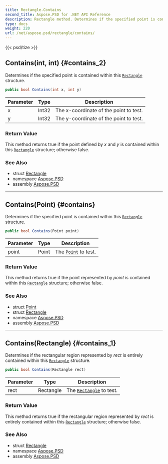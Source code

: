 ```yaml
---
title: Rectangle.Contains
second_title: Aspose.PSD for .NET API Reference
description: Rectangle method. Determines if the specified point is contained within this Rectangle structure
type: docs
weight: 220
url: /net/aspose.psd/rectangle/contains/
---
```

{{< psd/tize >}}
## Contains(int, int) {#contains_2}

Determines if the specified point is contained within this [`Rectangle`](../) structure.

```csharp
public bool Contains(int x, int y)
```

| Parameter | Type | Description |
| --- | --- | --- |
| x | Int32 | The x-coordinate of the point to test. |
| y | Int32 | The y-coordinate of the point to test. |

### Return Value

This method returns true if the point defined by *x* and *y* is contained within this [`Rectangle`](../) structure; otherwise false.

### See Also

* struct [Rectangle](../)
* namespace [Aspose.PSD](../../../aspose.psd/)
* assembly [Aspose.PSD](../../../)

---

## Contains(Point) {#contains}

Determines if the specified point is contained within this [`Rectangle`](../) structure.

```csharp
public bool Contains(Point point)
```

| Parameter | Type | Description |
| --- | --- | --- |
| point | Point | The [`Point`](../../point/) to test. |

### Return Value

This method returns true if the point represented by *point* is contained within this [`Rectangle`](../) structure; otherwise false.

### See Also

* struct [Point](../../point/)
* struct [Rectangle](../)
* namespace [Aspose.PSD](../../../aspose.psd/)
* assembly [Aspose.PSD](../../../)

---

## Contains(Rectangle) {#contains_1}

Determines if the rectangular region represented by *rect* is entirely contained within this [`Rectangle`](../) structure.

```csharp
public bool Contains(Rectangle rect)
```

| Parameter | Type | Description |
| --- | --- | --- |
| rect | Rectangle | The [`Rectangle`](../) to test. |

### Return Value

This method returns true if the rectangular region represented by *rect* is entirely contained within this [`Rectangle`](../) structure; otherwise false.

### See Also

* struct [Rectangle](../)
* namespace [Aspose.PSD](../../../aspose.psd/)
* assembly [Aspose.PSD](../../../)


